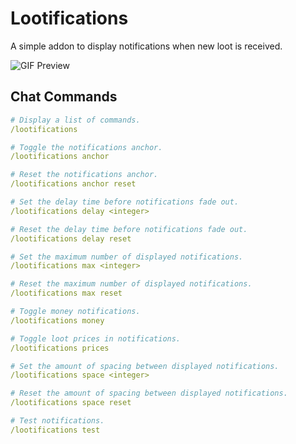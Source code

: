 # Lootifications

A simple addon to display notifications when new loot is received.

![GIF Preview](/.github/preview.gif?raw=true)

## Chat Commands

```yaml
# Display a list of commands.
/lootifications

# Toggle the notifications anchor.
/lootifications anchor

# Reset the notifications anchor.
/lootifications anchor reset

# Set the delay time before notifications fade out.
/lootifications delay <integer>

# Reset the delay time before notifications fade out.
/lootifications delay reset

# Set the maximum number of displayed notifications.
/lootifications max <integer>

# Reset the maximum number of displayed notifications.
/lootifications max reset

# Toggle money notifications.
/lootifications money

# Toggle loot prices in notifications.
/lootifications prices

# Set the amount of spacing between displayed notifications.
/lootifications space <integer>

# Reset the amount of spacing between displayed notifications.
/lootifications space reset

# Test notifications.
/lootifications test
```

